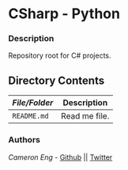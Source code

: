 # CSharp - Python
### Description
Repository root for C# projects.

## Directory Contents

|   ***File/Folder***    |  **Description**                       |
|---------------|---------------------------------------|
| `README.md` |  Read me file. |

### Authors
*Cameron Eng* - [Github](https://github.com/c_eng/) || [Twitter](https://twitter.com/c33Eng)



